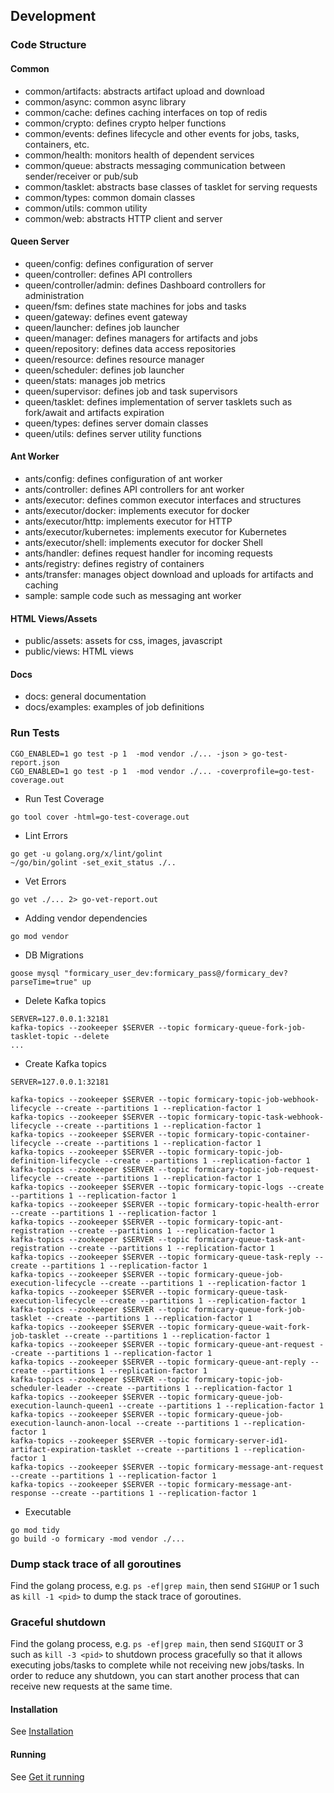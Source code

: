 ## Development

### Code Structure

#### Common
 - common/artifacts: abstracts artifact upload and download
 - common/async: common async library
 - common/cache: defines caching interfaces on top of redis 
 - common/crypto: defines crypto helper functions
 - common/events: defines lifecycle and other events for jobs, tasks, containers, etc. 
 - common/health: monitors health of dependent services
 - common/queue: abstracts messaging communication between sender/receiver or pub/sub
 - common/tasklet: abstracts base classes of tasklet for serving requests
 - common/types: common domain classes
 - common/utils: common utility
 - common/web: abstracts HTTP client and server

#### Queen Server
 - queen/config: defines configuration of server
 - queen/controller: defines API controllers
 - queen/controller/admin: defines Dashboard controllers for administration
 - queen/fsm: defines state machines for jobs and tasks
 - queen/gateway: defines event gateway
 - queen/launcher: defines job launcher
 - queen/manager: defines managers for artifacts and jobs
 - queen/repository: defines data access repositories
 - queen/resource: defines resource manager
 - queen/scheduler: defines job launcher
 - queen/stats: manages job metrics
 - queen/supervisor: defines job and task supervisors
 - queen/tasklet: defines implementation of server tasklets such as fork/await and artifacts expiration
 - queen/types: defines server domain classes
 - queen/utils: defines server utility functions

#### Ant Worker
- ants/config: defines configuration of ant worker
- ants/controller: defines API controllers for ant worker
- ants/executor: defines common executor interfaces and structures
- ants/executor/docker: implements executor for docker
- ants/executor/http: implements executor for HTTP
- ants/executor/kubernetes: implements executor for Kubernetes
- ants/executor/shell: implements executor for docker Shell
- ants/handler: defines request handler for incoming requests
- ants/registry: defines registry of containers
- ants/transfer: manages object download and uploads for artifacts and caching
- sample: sample code such as messaging ant worker

#### HTML Views/Assets
 - public/assets: assets for css, images, javascript
 - public/views: HTML views

#### Docs
 - docs: general documentation
 - docs/examples: examples of job definitions

### Run Tests
```
CGO_ENABLED=1 go test -p 1  -mod vendor ./... -json > go-test-report.json
CGO_ENABLED=1 go test -p 1  -mod vendor ./... -coverprofile=go-test-coverage.out
```

- Run Test Coverage
```
go tool cover -html=go-test-coverage.out
```

- Lint Errors
```
go get -u golang.org/x/lint/golint
~/go/bin/golint -set_exit_status ./..
```

- Vet Errors
```
go vet ./... 2> go-vet-report.out
```

- Adding vendor dependencies
```
go mod vendor
```

- DB Migrations

```
goose mysql "formicary_user_dev:formicary_pass@/formicary_dev?parseTime=true" up
```

- Delete Kafka topics
```
SERVER=127.0.0.1:32181
kafka-topics --zookeeper $SERVER --topic formicary-queue-fork-job-tasklet-topic --delete
...
```

- Create Kafka topics
```
SERVER=127.0.0.1:32181

kafka-topics --zookeeper $SERVER --topic formicary-topic-job-webhook-lifecycle --create --partitions 1 --replication-factor 1
kafka-topics --zookeeper $SERVER --topic formicary-topic-task-webhook-lifecycle --create --partitions 1 --replication-factor 1
kafka-topics --zookeeper $SERVER --topic formicary-topic-container-lifecycle --create --partitions 1 --replication-factor 1
kafka-topics --zookeeper $SERVER --topic formicary-topic-job-definition-lifecycle --create --partitions 1 --replication-factor 1
kafka-topics --zookeeper $SERVER --topic formicary-topic-job-request-lifecycle --create --partitions 1 --replication-factor 1
kafka-topics --zookeeper $SERVER --topic formicary-topic-logs --create --partitions 1 --replication-factor 1
kafka-topics --zookeeper $SERVER --topic formicary-topic-health-error --create --partitions 1 --replication-factor 1
kafka-topics --zookeeper $SERVER --topic formicary-topic-ant-registration --create --partitions 1 --replication-factor 1
kafka-topics --zookeeper $SERVER --topic formicary-queue-task-ant-registration --create --partitions 1 --replication-factor 1
kafka-topics --zookeeper $SERVER --topic formicary-queue-task-reply --create --partitions 1 --replication-factor 1
kafka-topics --zookeeper $SERVER --topic formicary-queue-job-execution-lifecycle --create --partitions 1 --replication-factor 1
kafka-topics --zookeeper $SERVER --topic formicary-queue-task-execution-lifecycle --create --partitions 1 --replication-factor 1
kafka-topics --zookeeper $SERVER --topic formicary-queue-fork-job-tasklet --create --partitions 1 --replication-factor 1
kafka-topics --zookeeper $SERVER --topic formicary-queue-wait-fork-job-tasklet --create --partitions 1 --replication-factor 1
kafka-topics --zookeeper $SERVER --topic formicary-queue-ant-request --create --partitions 1 --replication-factor 1
kafka-topics --zookeeper $SERVER --topic formicary-queue-ant-reply --create --partitions 1 --replication-factor 1
kafka-topics --zookeeper $SERVER --topic formicary-topic-job-scheduler-leader --create --partitions 1 --replication-factor 1
kafka-topics --zookeeper $SERVER --topic formicary-queue-job-execution-launch-queen1 --create --partitions 1 --replication-factor 1
kafka-topics --zookeeper $SERVER --topic formicary-queue-job-execution-launch-anon-local --create --partitions 1 --replication-factor 1
kafka-topics --zookeeper $SERVER --topic formicary-server-id1-artifact-expiration-tasklet --create --partitions 1 --replication-factor 1
kafka-topics --zookeeper $SERVER --topic formicary-message-ant-request --create --partitions 1 --replication-factor 1
kafka-topics --zookeeper $SERVER --topic formicary-message-ant-response --create --partitions 1 --replication-factor 1

```

- Executable
```
go mod tidy
go build -o formicary -mod vendor ./...
```

### Dump stack trace of all goroutines
Find the golang process, e.g. `ps -ef|grep main`, then send `SIGHUP` or 1 such as `kill -1 <pid>` to dump the stack trace of goroutines.

### Graceful shutdown 
Find the golang process, e.g. `ps -ef|grep main`, then send `SIGQUIT` or 3 such as `kill -3 <pid>` to shutdown process gracefully so that it allows executing jobs/tasks
to complete while not receiving new jobs/tasks. In order to reduce any shutdown, you can start another process that can receive new requests at the same time.

#### Installation
See [Installation](installation.md)

#### Running
See [Get it running](running.md)

